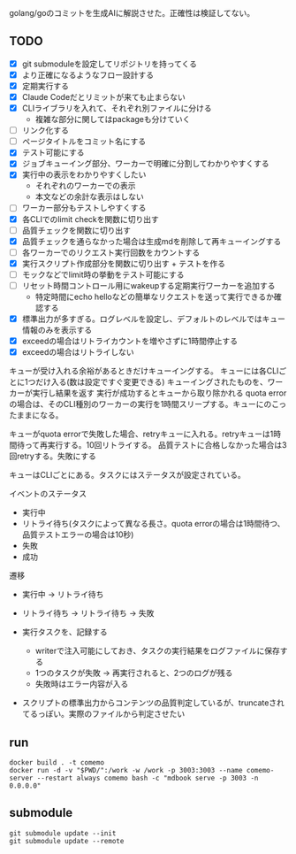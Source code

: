 golang/goのコミットを生成AIに解説させた。正確性は検証してない。

## TODO

- [x] git submoduleを設定してリポジトリを持ってくる
- [x] より正確になるようなフロー設計する
- [x] 定期実行する
- [x] Claude Codeだとリミットが来ても止まらない
- [x] CLIライブラリを入れて、それぞれ別ファイルに分ける
  - 複雑な部分に関してはpackageも分けていく
- [ ] リンク化する
- [ ] ページタイトルをコミット名にする
- [x] テスト可能にする
- [x] ジョブキューイング部分、ワーカーで明確に分割してわかりやすくする
- [x] 実行中の表示をわかりやすくしたい
  - それぞれのワーカーでの表示
  - 本文などの余計な表示はしない
- [ ] ワーカー部分もテストしやすくする
- [x] 各CLIでのlimit checkを関数に切り出す
- [ ] 品質チェックを関数に切り出す
- [x] 品質チェックを通らなかった場合は生成mdを削除して再キューイングする
- [ ] 各ワーカーでのリクエスト実行回数をカウントする
- [x] 実行スクリプト作成部分を関数に切り出す + テストを作る
- [ ] モックなどでlimit時の挙動をテスト可能にする
- [ ] リセット時間コントロール用にwakeupする定期実行ワーカーを追加する
  - 特定時間にecho helloなどの簡単なリクエストを送って実行できるか確認する
- [x] 標準出力が多すぎる。ログレベルを設定し、デフォルトのレベルではキュー情報のみを表示する
- [x] exceedの場合はリトライカウントを増やさずに1時間停止する
- [x] exceedの場合はリトライしない

キューが受け入れる余裕があるときだけキューイングする。
キューには各CLIごとに1つだけ入る(数は設定ですぐ変更できる)
キューイングされたものを、ワーカーが実行し結果を返す
実行が成功するとキューから取り除かれる
quota errorの場合は、そのCLI種別のワーカーの実行を1時間スリープする。キューにのこったままになる。

キューがquota errorで失敗した場合、retryキューに入れる。retryキューは1時間待って再実行する。10回リトライする。
品質テストに合格しなかった場合は3回retryする。失敗にする

キューはCLIごとにある。タスクにはステータスが設定されている。

イベントのステータス

- 実行中
- リトライ待ち(タスクによって異なる長さ。quota errorの場合は1時間待つ、品質テストエラーの場合は10秒)
- 失敗
- 成功

遷移

- 実行中
  -> リトライ待ち
- リトライ待ち
  -> リトライ待ち
  -> 失敗

- 実行タスクを、記録する
  - writerで注入可能にしておき、タスクの実行結果をログファイルに保存する
  - 1つのタスクが失敗 → 再実行されると、2つのログが残る
  - 失敗時はエラー内容が入る

- スクリプトの標準出力からコンテンツの品質判定しているが、truncateされてるっぽい。実際のファイルから判定させたい

## run

```shell
docker build . -t comemo
docker run -d -v "$PWD/":/work -w /work -p 3003:3003 --name comemo-server --restart always comemo bash -c "mdbook serve -p 3003 -n 0.0.0.0"
```

## submodule

```shell
git submodule update --init
git submodule update --remote
```
